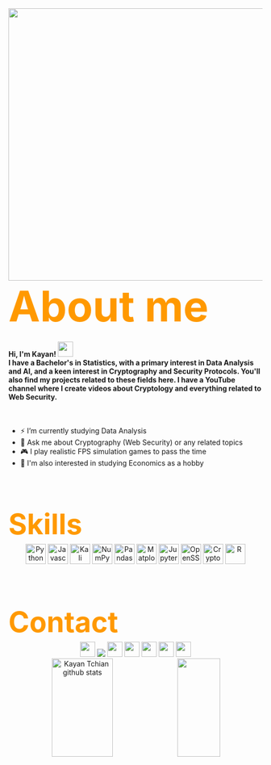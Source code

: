 <img align="right" height="540em" src="https://raw.githubusercontent.com/gist/kayantchian/b61203c173619e2c85e6e0af5545d3b6/raw/9ded163520814948a443acc4cd7b1a2c226d335f/card.svg"/>
<div align="left">
<h3 style="font-size: 6em; color: #FF9900; margin-bottom: 5px; font-weight: bold;">About me</h3>
<h4>
Hi, I'm Kayan! <img src="https://gist.github.com/arunprakashpj/48aa20057048b46c6f9ba9d114a8b76f/raw/69a9d496f651091a509ea8d9913c4aef5c419afb/Hi.gif" height="30px"><br> 
I have a Bachelor's in Statistics, with a primary interest in Data Analysis and AI, and a keen interest in Cryptography and Security Protocols. You'll also find my projects related to these fields here. I have a YouTube channel where I create videos about Cryptology and everything related to Web Security.</h4>
</p><br>
 
* ⚡ I’m currently studying Data Analysis <br>
* 💬 Ask me about Cryptography (Web Security) or any related topics<br>
* 🎮 I play realistic FPS simulation games to pass the time<br>
* 📖 I'm also interested in studying Economics as a hobby <br>
</div>

<h3 style="font-size: 4em; color: #FF9900; margin-bottom: 5px; font-weight: bold;">Skills</h3>

<div align="center">
  <img height="40px" alt="Python" src="https://img.shields.io/badge/Python-FFD43B?style=for-the-badge&logo=python&logoColor=blue"/>
  <img height="40px" alt="Javascript" src="https://img.shields.io/badge/javascript-%23ED8B00.svg?style=for-the-badge&logo=javascript&logoColor=white"/>
  <img height="40px" alt="Kali Linux" src="https://img.shields.io/badge/Kali_Linux-557C94?style=for-the-badge&logo=kali-linux&logoColor=white"/>
  <img height="40px" alt="NumPy" src="https://img.shields.io/badge/NumPy-013243?style=for-the-badge&logo=numpy&logoColor=white"/>
  <img height="40px" alt="Pandas" src="https://img.shields.io/badge/Pandas-150458?style=for-the-badge&logo=pandas&logoColor=white"/>
  <img height="40px" alt="Matplotlib" src="https://img.shields.io/badge/Matplotlib-11557C?style=for-the-badge&logo=matplotlib&logoColor=white"/>
  <img height="40px" alt="Jupyter" src="https://img.shields.io/badge/Jupyter-F37626?style=for-the-badge&logo=jupyter&logoColor=white"/>
  <img height="40px" alt="OpenSSL" src="https://img.shields.io/badge/OpenSSL-663399?style=for-the-badge&logo=openssl&logoColor=white"/>
  <img height="40px" alt="Cryptography" src="https://img.shields.io/badge/Cryptography-009999?style=for-the-badge&logo=lock&logoColor=white"/>
  <img height="40px" alt="R" src="https://img.shields.io/badge/R-276DC3?style=for-the-badge&logo=r&logoColor=white"/>
</div>


<h3 style="font-size: 4em; color: #FF9900; margin-bottom: 5px; font-weight: bold;">Contact</h3>
<div align="center">
 <a href="https://facebook.com/kayantchian"><img height="30px"  src="https://img.shields.io/badge/Facebook-1877F2?style=for-the-badge&logo=facebook&logoColor=white" /></a>
 <a href="https://www.linkedin.com/in/kayantchian/"><img src="https://img.shields.io/badge/linkedin-%230077B5.svg?style=for-the-badge&logo=linkedin&logoColor=white" /></a>
 <a href="https://steamcommunity.com/id/kayantchian/"><img height="30px"  src="https://img.shields.io/badge/Steam-000000?style=for-the-badge&logo=steam&logoColor=whit" /></a>
 <a href="https://www.instagram.com/kayantchian"><img  height="30px" src="https://img.shields.io/badge/Instagram-E4405F?style=for-the-badge&logo=instagram&logoColor=white" /></a>
 <a href="kayantchian@protonmail.com"><img  height="30px" src="https://img.shields.io/badge/ProtonMail-8B89CC?style=for-the-badge&logo=protonmail&logoColor=white" /></a>
 <a href="https://www.youtube.com/c/kayann"><img  height="30px" src="https://img.shields.io/badge/YouTube-FF0000?style=for-the-badge&logo=youtube&logoColor=white" /></a>
 <a href="discordapp.com/users/391385020381528065"><img  height="30px" src="https://img.shields.io/badge/Discord-5865F2?style=for-the-badge&logo=discord&logoColor=white" /></a>
</div>

<div align="center">  
  <img width="49%" height="195px" src="https://github-readme-stats.vercel.app/api?username=kayantchian&show_icons=true&count_private=true&hide_border=true&title_color=ff9900&icon_color=ff9900&text_color=c9d1d9&bg_color=0d1117" alt="Kayan Tchian github stats"/> 
  <img width="41%" height="195px" src="https://github-readme-stats.vercel.app/api/top-langs/?username=kayantchian&layout=compact&hide_border=true&title_color=ff9900&text_color=ff9900&bg_color=0d1117" />
</div>
